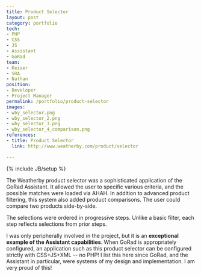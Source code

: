 ```yaml
---
title: Product Selector
layout: post
category: portfolio
tech:
- PHP
- CSS
- JS
- Assistant
- GoRad
team:
- Keiser
- SRA
- Nathan
position:
- Developer
- Project Manager
permalink: /portfolio/product-selector
images:
- wby_selector.png
- wby_selector_2.png
- wby_selector_3.png
- wby_selector_4_comparison.png
references:
- title: Product Selector
  link: http://www.weatherby.com/product/selector

---
```

{% include JB/setup %}
<div id="node-47" class="node node-portfolio node-promoted">
  <div class="content clearfix">
    <div class="field field-name-body field-type-text-with-summary field-label-hidden"><div class="field-items"><div class="field-item even"><p>The Weatherby product selector was a sophisticated application of the GoRad Assistant. It allowed the user to specific various criteria, and the possible matches were loaded via AHAH. In addition to advanced product filtering, this system also added product comparisons. The user could compare two products side-by-side.</p>
<p>The selections were ordered in progressive steps. Unlike a basic filter, each step reflects selections from prior steps.</p>
<p>I was only peripherally involved in the project, but it is an <strong>exceptional example of the Assistant capabilities</strong>. When GoRad is appropriately configured, an application such as this product selector can be configured strictly with CSS+JS+XML -- no PHP! I list this here since GoRad, and the Assistant in particular, were systems of my design and implementation. I am very proud of this!</p>
</div></div></div>  </div>
</div>
